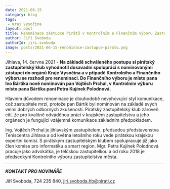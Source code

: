 ```yaml
---
date: 2021-06-15
category: blog
tags:
 - Kraj Vysočina
layout: post
title: Renominace zástupce Pirátů v Kontrolním a Finančním výboru Zastupitelstva Kraje Vysočina
author: Jiří Svoboda
authorId: jiri.svoboda
image: posts/2021-06-15-renominace-zastupce-piratu.png
---
```


Jihlava, 14. června 2021 - **Na základě schváleného postupu si pirátský zastupitelský klub vyhodnotil dosavadní spolupráci s nominovanými zástupci do orgánů Kraje Vysočina a v případě Kontrolního a Finančního výboru se rozhodl pro renominaci. Do Finančního výboru je místo pana Ivo Bártíka nově nominován pan Vojtěch Prchal, v Kontrolním výboru místo pana Bártíka paní Petra Kujínek Polodnová.** 

Hlavním důvodem renominace je dlouhodobě nevyhovující styl komunikace, což zastupitele mrzí, protože pan Bártík byl nominován na základě svých velmi dobrých odborných zkušeností. Pirátský zastupitelský klub zároveň cítí, že pro kvalitně odváděnou práci v krajském zastupitelstvu a jeho orgánech je fungující vzájemná komunikace základním předpokladem.

Ing. Vojtěch Prchal je jihlavským zastupitelem, předsedou představenstva Teniscentra Jihlava a od května letošního roku vede pirátskou krajskou expertní komisi. S pirátským zastupitelským klubem spolupracuje již jako člen komise pro informatiku a smart region. Mgr. Petra Kujínek Polodnová pracuje jako advokátka, je telčskou zastupitelkou a od roku 2018 je předsedkyní Kontrolního výboru zastupitelstva města. 

---

***KONTAKT PRO NOVINÁŘE*** 

Jiří Svoboda, 724 235 840, <jiri.svoboda.hb@pirati.cz>
